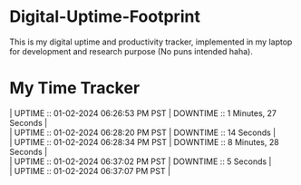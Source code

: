 # Digital-Uptime-Footprint

This is my digital uptime and productivity tracker, implemented in my laptop for development and research purpose (No puns intended haha).

# My Time Tracker

| UPTIME :: 01-02-2024 06:26:53 PM PST | DOWNTIME :: 1 Minutes, 27 Seconds | <br>
| UPTIME :: 01-02-2024 06:28:20 PM PST | DOWNTIME :: 14 Seconds | <br>
| UPTIME :: 01-02-2024 06:28:34 PM PST |
 DOWNTIME :: 8 Minutes, 28 Seconds | <br>
| UPTIME :: 01-02-2024 06:37:02 PM PST | DOWNTIME :: 5 Seconds | <br>
| UPTIME :: 01-02-2024 06:37:07 PM PST |